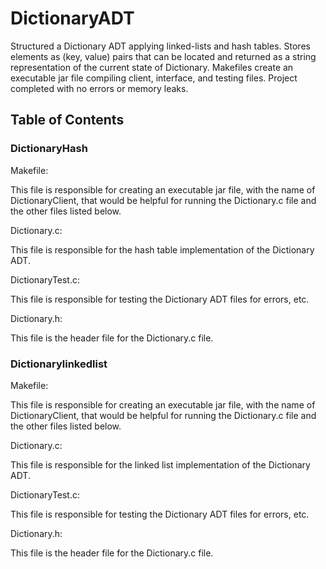 # DictionaryADT

Structured a Dictionary ADT applying linked-lists and hash tables. Stores elements as (key, value) pairs that can be located and returned as a string representation of the current state of Dictionary. Makefiles create an executable jar file compiling client, interface, and testing files. Project completed with no errors or memory leaks.

## Table of Contents

### DictionaryHash

Makefile:

This file is responsible for creating an executable jar file, with the name of DictionaryClient, that would be helpful for running the
Dictionary.c file and the other files listed below.

Dictionary.c:

This file is responsible for the hash table implementation of the Dictionary ADT.

DictionaryTest.c:

This file is responsible for testing the Dictionary ADT files for errors, etc.

Dictionary.h:

This file is the header file for the Dictionary.c file.

### Dictionarylinkedlist

Makefile:

This file is responsible for creating an executable jar file, with the name of DictionaryClient, that would be helpful for running the
Dictionary.c file and the other files listed below.

Dictionary.c:

This file is responsible for the linked list implementation of the Dictionary ADT.

DictionaryTest.c:

This file is responsible for testing the Dictionary ADT files for errors, etc.

Dictionary.h:

This file is the header file for the Dictionary.c file.
